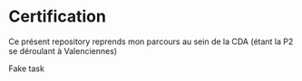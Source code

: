 # Certification

Ce présent repository reprends mon parcours au sein de la CDA (étant la P2 se déroulant à Valenciennes)

Fake task